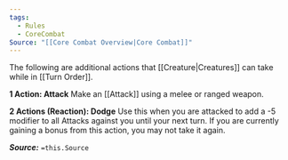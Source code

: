 ```yaml
---
tags:
  - Rules
  - CoreCombat
Source: "[[Core Combat Overview|Core Combat]]"
---
```

The following are additional actions that [[Creature|Creatures]] can take while in [[Turn Order]].

**1 Action: Attack**
Make an [[Attack]] using a melee or ranged weapon.

**2 Actions (Reaction): Dodge**
Use this when you are attacked to add a -5 modifier to all Attacks against you until your next turn. If you are currently gaining a bonus from this action, you may not take it again.

***Source:*** `=this.Source`